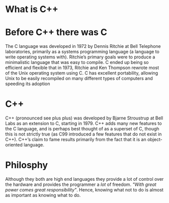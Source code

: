 # What is C++

# Before C++ there was C

The C language was developed in 1972 by Dennis Ritchie at Bell Telephone laboratories, 
primarily as a systems programming language (a language to write operating systems with). 
Ritchie’s primary goals were to produce a minimalistic language that was easy to compile.
C ended up being so efficient and flexible that in 1973, Ritchie and Ken Thompson rewrote 
most of the Unix operating system using C. C has excellent portability, allowing Unix to be 
easily recompiled on many different types of computers and speeding its adoption

# C++

C++ (pronounced see plus plus) was developed by Bjarne Stroustrup at Bell Labs as an extension to C, 
starting in 1979. C++ adds many new features to the C language, and is perhaps best thought of as a 
superset of C, though this is not strictly true (as C99 introduced a few features that do not exist in 
C++). C++’s claim to fame results primarily from the fact that it is an object-oriented language.

# Philosphy

Although they both are high end languages they provide a lot of control over the hardware and provides
the programmer a *lot* of freedom. *"With great power comes great responsibility"*. Hence, knowing what not 
to do is almost as important as knowing what to do.
